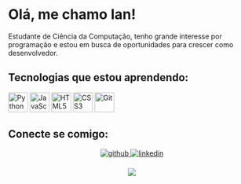 # Olá, me chamo Ian!

Estudante de Ciência da Computação, tenho grande interesse por programação e estou em busca de oportunidades para crescer como desenvolvedor.

## Tecnologias que estou aprendendo:

<p align="left">
  <img src="https://cdn.jsdelivr.net/gh/devicons/devicon/icons/python/python-original.svg" width="40" height="40" alt="Python"/>
  <img src="https://cdn.jsdelivr.net/gh/devicons/devicon/icons/javascript/javascript-original.svg" width="40" height="40" alt="JavaScript"/>
  <img src="https://cdn.jsdelivr.net/gh/devicons/devicon/icons/html5/html5-original.svg" width="40" height="40" alt="HTML5"/>
  <img src="https://cdn.jsdelivr.net/gh/devicons/devicon/icons/css3/css3-original.svg" width="40" height="40" alt="CSS3"/>
  <img src="https://cdn.jsdelivr.net/gh/devicons/devicon/icons/git/git-original.svg" width="40" height="40" alt="Git"/>
</p>

## Conecte se comigo:
<!-- - LinkedIn: [linkedin.com/in/ian-nicolas-dev](https://linkedin.com/in/ian-nicolas-dev)
- Email: nicolasian002@gmail.com -->

<div align="center">
<a href="https://github.com/iannicolasdev" target="_blank">
<img src=https://img.shields.io/badge/github-%2324292e.svg?&style=for-the-badge&logo=github&logoColor=white alt=github style="margin-bottom: 5px;" />
</a>
<a href="https://linkedin.com/in/ian-nicolas-dev" target="_blank">
<img src=https://img.shields.io/badge/linkedin-%231E77B5.svg?&style=for-the-badge&logo=linkedin&logoColor=white alt=linkedin style="margin-bottom: 5px;" />
</a>  
</div>   

<br/>

<div align="center"><img src="https://github-readme-stats.vercel.app/api/top-langs/?username=iannicolasdev&hide_border=true&layout=compact" align="center" /></div>  
